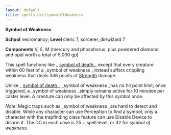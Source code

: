 ```yaml
---
layout: default
title: spells_dir/symbolOfWeakness
---
```

 **Symbol of Weakness**

**School** necromancy; **Level** cleric 7, sorcerer_dir/wizard 7

**Components** V, S, M (mercury and phosphorus, plus powdered diamond and opal worth a total of 5,000 gp)

This spell functions like _ [symbol of death](../symbolOfDeath#_symbol-of-death)_, except that every creature within 60 feet of a _symbol of weakness _instead suffers crippling weakness that deals 3d6 points of [Strength](../../gettingStarted#_strength) damage.

Unlike _ [symbol of death](../symbolOfDeath#_symbol-of-death)_, _symbol of weakness _has no hit point limit; once triggered, a _symbol of weakness _simply remains active for 10 minutes per caster level. A creature can only be affected by this symbol once.

_Note_: Magic traps such as _symbol of weakness _are hard to detect and disable. While any character can use Perception to find a symbol, only a character with the trapfinding class feature can use Disable Device to disarm it. The DC in each case is 25 + spell level, or 32 for _symbol of weakness_.

